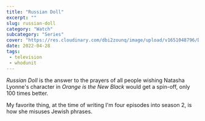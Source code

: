 ```yaml
---
title: "Russian Doll"
excerpt: ""
slug: russian-doll
category: "Watch"
subcategory: "Series"
cover: "https://res.cloudinary.com/dbi2zounq/image/upload/v1651048796/Digital%20garden/media/in-the-dream-house_a8botl.jpg"
date: 2022-04-28
tags:
 - television
 - whodunit
---
```

_Russian Doll_ is the answer to the prayers of all people wishing Natasha Lyonne's character in _Orange is the New Black_ would get a spin-off, only 100 times better. 

My favorite thing, at the time of writing I'm four episodes into season 2, is how she misuses Jewish phrases. 